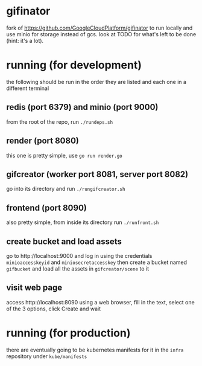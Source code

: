 # gifinator

fork of https://github.com/GoogleCloudPlatform/gifinator to run locally and use minio for storage instead of gcs.
look at TODO for what's left to be done (hint: it's a lot).

# running (for development)
the following should be run in the order they are listed and each one in a different terminal

## redis (port 6379) and minio (port 9000)
from the root of the repo, run `./rundeps.sh`

## render (port 8080)
this one is pretty simple, use `go run render.go`

## gifcreator (worker port 8081, server port 8082)
go into its directory and run `./rungifcreator.sh`

## frontend (port 8090)
also pretty simple, from inside its directory run `./runfront.sh`

## create bucket and load assets
go to http://localhost:9000 and log in using the credentials `minioaccesskeyid` and `miniosecretaccesskey` then create a bucket named `gifbucket` and load all the assets in `gifcreator/scene` to it

## visit web page
access http://localhost:8090 using a web browser, fill in the text, select one of the 3 options, click Create and wait

# running (for production)
there are eventually going to be kubernetes manifests for it in the `infra` repository under `kube/manifests`
